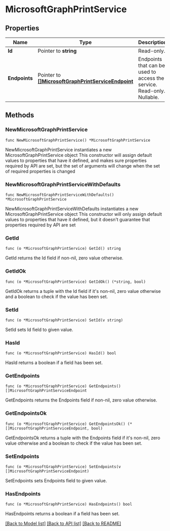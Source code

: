 # MicrosoftGraphPrintService

## Properties

Name | Type | Description | Notes
------------ | ------------- | ------------- | -------------
**Id** | Pointer to **string** | Read-only. | [optional] 
**Endpoints** | Pointer to [**[]MicrosoftGraphPrintServiceEndpoint**](MicrosoftGraphPrintServiceEndpoint.md) | Endpoints that can be used to access the service. Read-only. Nullable. | [optional] 

## Methods

### NewMicrosoftGraphPrintService

`func NewMicrosoftGraphPrintService() *MicrosoftGraphPrintService`

NewMicrosoftGraphPrintService instantiates a new MicrosoftGraphPrintService object
This constructor will assign default values to properties that have it defined,
and makes sure properties required by API are set, but the set of arguments
will change when the set of required properties is changed

### NewMicrosoftGraphPrintServiceWithDefaults

`func NewMicrosoftGraphPrintServiceWithDefaults() *MicrosoftGraphPrintService`

NewMicrosoftGraphPrintServiceWithDefaults instantiates a new MicrosoftGraphPrintService object
This constructor will only assign default values to properties that have it defined,
but it doesn't guarantee that properties required by API are set

### GetId

`func (o *MicrosoftGraphPrintService) GetId() string`

GetId returns the Id field if non-nil, zero value otherwise.

### GetIdOk

`func (o *MicrosoftGraphPrintService) GetIdOk() (*string, bool)`

GetIdOk returns a tuple with the Id field if it's non-nil, zero value otherwise
and a boolean to check if the value has been set.

### SetId

`func (o *MicrosoftGraphPrintService) SetId(v string)`

SetId sets Id field to given value.

### HasId

`func (o *MicrosoftGraphPrintService) HasId() bool`

HasId returns a boolean if a field has been set.

### GetEndpoints

`func (o *MicrosoftGraphPrintService) GetEndpoints() []MicrosoftGraphPrintServiceEndpoint`

GetEndpoints returns the Endpoints field if non-nil, zero value otherwise.

### GetEndpointsOk

`func (o *MicrosoftGraphPrintService) GetEndpointsOk() (*[]MicrosoftGraphPrintServiceEndpoint, bool)`

GetEndpointsOk returns a tuple with the Endpoints field if it's non-nil, zero value otherwise
and a boolean to check if the value has been set.

### SetEndpoints

`func (o *MicrosoftGraphPrintService) SetEndpoints(v []MicrosoftGraphPrintServiceEndpoint)`

SetEndpoints sets Endpoints field to given value.

### HasEndpoints

`func (o *MicrosoftGraphPrintService) HasEndpoints() bool`

HasEndpoints returns a boolean if a field has been set.


[[Back to Model list]](../README.md#documentation-for-models) [[Back to API list]](../README.md#documentation-for-api-endpoints) [[Back to README]](../README.md)


